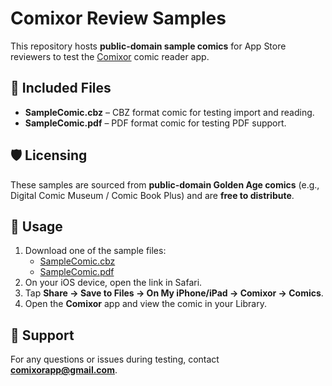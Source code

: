 # Comixor Review Samples

This repository hosts **public-domain sample comics** for App Store reviewers to test the [Comixor](https://github.com/your-org/comixor) comic reader app.

## 📄 Included Files
- **SampleComic.cbz** – CBZ format comic for testing import and reading.
- **SampleComic.pdf** – PDF format comic for testing PDF support.

## 🛡️ Licensing
These samples are sourced from **public-domain Golden Age comics** (e.g., Digital Comic Museum / Comic Book Plus) and are **free to distribute**.

## 🧭 Usage
1. Download one of the sample files:  
   - [SampleComic.cbz](https://github.com/ratanlp/comixor-review-samples/releases/download/v1.0.0/SampleComic.cbz)  
   - [SampleComic.pdf](https://github.com/ratanlp/comixor-review-samples/releases/download/v1.0.0/SampleComic.pdf)  
2. On your iOS device, open the link in Safari.  
3. Tap **Share → Save to Files → On My iPhone/iPad → Comixor → Comics**.  
4. Open the **Comixor** app and view the comic in your Library.

## 🤝 Support
For any questions or issues during testing, contact **comixorapp@gmail.com**.

